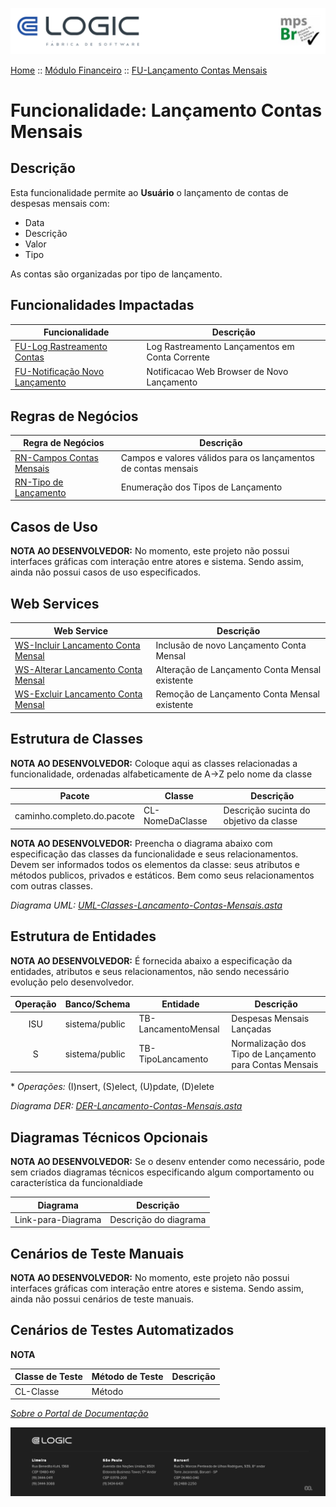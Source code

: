 ![Cabecalho](../../ReadMe-Anexos/Cabecalho.png)

[Home](../../ReadMe.md) :: [Módulo Financeiro](../Modulo-Financeiro.md) :: [FU-Lançamento Contas Mensais](FU-Lancamento-Contas-Mensais/FU-Lancamento-Contas-Mensais.md)


# Funcionalidade: Lançamento Contas Mensais

## Descrição

Esta funcionalidade permite ao **Usuário** o lançamento de contas de despesas mensais com:
- Data
- Descrição
- Valor
- Tipo

As contas são organizadas por tipo de lançamento.

## Funcionalidades Impactadas

| Funcionalidade                                                                                     | Descrição                                      |
|----------------------------------------------------------------------------------------------------|------------------------------------------------|
| [FU-Log Rastreamento Contas](../FU-Log-Rastreamento-Contas/FU-Log-Rastreamento-Contas.md)             | Log Rastreamento Lançamentos em Conta Corrente |
| [FU-Notificação Novo Lançamento](../FU-Notificacao-Novo-Lancamento/FU-Notificacao-Novo-Lancamento.md) | Notificacao Web Browser de Novo Lançamento     |

## Regras de Negócios

| Regra de Negócios                                                       | Descrição                                                      |
|-------------------------------------------------------------------------|----------------------------------------------------------------|
| [RN-Campos Contas Mensais](Regras-de-Negocios/RN-Campos-Contas-Mensais.md) | Campos e valores válidos para os lançamentos de contas mensais |
| [RN-Tipo de Lançamento](Regras-de-Negocios/RN-Tipo-de-Lancamento.md)       | Enumeração dos Tipos de Lançamento                             |

## Casos de Uso

**NOTA AO DESENVOLVEDOR:** No momento, este projeto não possui interfaces gráficas com interação entre atores e sistema. Sendo assim, ainda não possui casos de uso especificados.

## Web Services

| Web Service                                                                              | Descrição                                      |
|------------------------------------------------------------------------------------------|------------------------------------------------|
| [WS-Incluir Lancamento Conta Mensal](Web-Services/WS-Incluir-Lancamento-Conta-Mensal.md) | Inclusão de novo Lançamento Conta Mensal       |
| [WS-Alterar Lancamento Conta Mensal](Web-Services/WS-Alterar-Lancamento-Conta-Mensal.md) | Alteração de Lançamento Conta Mensal existente |
| [WS-Excluir Lancamento Conta Mensal](Web-Services/WS-Excluir-Lancamento-Conta-Mensal.md) | Remoção de Lançamento Conta Mensal existente   |

## Estrutura de Classes

**NOTA AO DESENVOLVEDOR:** Coloque aqui as classes relacionadas a funcionalidade, ordenadas alfabeticamente de A->Z pelo nome da classe

| Pacote                     | Classe       | Descrição                               |
|----------------------------|--------------|-----------------------------------------|
| caminho.completo.do.pacote | CL-NomeDaClasse | Descrição sucinta do objetivo da classe |

**NOTA AO DESENVOLVEDOR:** Preencha o diagrama abaixo com especificação das classes da funcionalidade e seus relacionamentos. Devem ser informados todos os elementos da classe: seus atributos e métodos publicos, privados e estáticos. Bem como seus relacionamentos com outras classes.

_Diagrama UML: [UML-Classes-Lancamento-Contas-Mensais.asta](FU-Lancamento-Contas-Mensais-Anexos/UML-Classes-Lancamento-Contas-Mensais.asta)_

## Estrutura de Entidades

**NOTA AO DESENVOLVEDOR:** É fornecida abaixo a especificação da entidades, atributos e seus relacionamentos, não sendo necessário evolução pelo desenvolvedor.

| Operação | Banco/Schema   | Entidade         | Descrição                                               |
|:--------:|----------------|------------------|---------------------------------------------------------|
|   ISU    | sistema/public | TB-LancamentoMensal | Despesas Mensais Lançadas                               |
|    S     | sistema/public | TB-TipoLancamento   | Normalização dos Tipo de Lançamento para Contas Mensais |

\* _Operações:_ (I)nsert, (S)elect, (U)pdate, (D)elete

_Diagrama DER: [DER-Lancamento-Contas-Mensais.asta](FU-Lancamento-Contas-Mensais-Anexos/DER-Lancamento-Contas-Mensais.asta)_

## Diagramas Técnicos Opcionais

**NOTA AO DESENVOLVEDOR:** Se o desenv entender como necessário, pode sem criados diagramas técnicos especificando algum comportamento ou característica da funcionaldiade

| Diagrama           | Descrição             |
|--------------------|-----------------------|
| Link-para-Diagrama | Descrição do diagrama |

## Cenários de Teste Manuais

**NOTA AO DESENVOLVEDOR:** No momento, este projeto não possui interfaces gráficas com interação entre atores e sistema. Sendo assim, ainda não possui cenários de teste manuais.

## Cenários de Testes Automatizados

**NOTA**

| Classe de Teste     | Método de Teste    |Descrição         |
|---------------------|--------------------|------------------|
| CL-Classe           | Método             |                  |

_[Sobre o Portal de Documentação](../../About/About.md)_


![Rodape](../../ReadMe-Anexos/Rodape.png)
